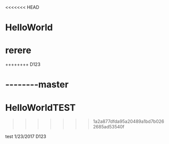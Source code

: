 <<<<<<< HEAD
# HelloWorld
# rerere

++++++++ D123

--------master
=======
# HelloWorldTEST
>>>>>>> 1a2a877dfda95a20489a1bd7b0262685ad53540f

test 1/23/2017 D123

